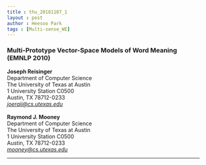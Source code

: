 ```yaml
---
title : thu_20181107_1
layout : post
author : Heesoo Park
tags : [Multi-sense_WE]
---
```


<h3>Multi-Prototype Vector-Space Models of Word Meaning (EMNLP 2010)</h3>


<p>

<b>Joseph Reisinger</b><br/>
Department of Computer Science<br/>
The University of Texas at Austin<br/>
1 University Station C0500<br/>
Austin, TX 78712-0233<br/>
<em>joeraii@cs.utexas.edu</em><br/><br/>
<b>Raymond J. Mooney</b><br/>
Department of Computer Science<br/>
The University of Texas at Austin<br/>
1 University Station C0500<br/>
Austin, TX 78712-0233<br/>
<em>mooney@cs.utexas.edu</em><br/>






</p>

<hr />
<p>
</p>
